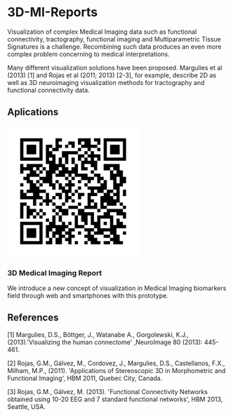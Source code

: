 # 3D-MI-Reports

Visualization of complex Medical Imaging data such as functional connectivity, tractography, functional imaging and Multiparametric Tissue Signatures is a challenge. Recombining such data produces an even more complex problem concerning to medical interpretations.

Many different visualization solutions have been proposed. Margulies et al (2013) [1] and Rojas et al (2011; 2013) [2-3], for example, describe 2D as well as 3D neuroimaging visualization methods for tractography and functional connectivity data.

## Aplications
[ ![QR-Brain-Edema](https://raw.githubusercontent.com/BIMCV-CSUSP/3D-MI-Reports/master/generate.png)](https://bimcv-csusp.github.io/3D-MI-Reports/)

### 3D Medical Imaging Report
We introduce a new concept of visualization in Medical Imaging biomarkers field through web and smartphones with this prototype.

## References
[1] Margulies, D.S., Böttger, J., Watanabe A., Gorgolewski, K.J., (2013).'Visualizing the human connectome' ,NeuroImage 80 (2013): 445-461.

[2] Rojas, G.M., Gálvez, M., Cordovez, J., Margulies, D.S., Castellanos, F.X., Milham, M.P., (2011). 'Applications of Stereoscopic 3D in Morphometric and Functional Imaging', HBM 2011, Quebec City, Canada.

[3] Rojas, G.M., Gálvez, M. (2013). 'Functional Connectivity Networks obtained using 10-20 EEG and 7 standard functional networks', HBM 2013, Seattle, USA.
